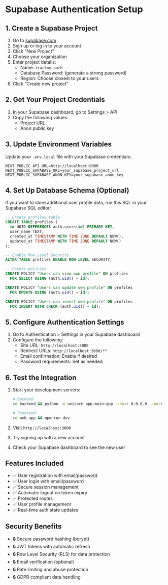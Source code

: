 # Supabase Authentication Setup

## 1. Create a Supabase Project

1. Go to [supabase.com](https://supabase.com)
2. Sign up or log in to your account
3. Click "New Project"
4. Choose your organization
5. Enter project details:
   - Name: `trackmy-auth`
   - Database Password: (generate a strong password)
   - Region: Choose closest to your users
6. Click "Create new project"

## 2. Get Your Project Credentials

1. In your Supabase dashboard, go to Settings > API
2. Copy the following values:
   - Project URL
   - Anon public key

## 3. Update Environment Variables

Update your `.env.local` file with your Supabase credentials:

```env
NEXT_PUBLIC_API_URL=http://localhost:8000
NEXT_PUBLIC_SUPABASE_URL=your_supabase_project_url
NEXT_PUBLIC_SUPABASE_ANON_KEY=your_supabase_anon_key
```

## 4. Set Up Database Schema (Optional)

If you want to store additional user profile data, run this SQL in your Supabase SQL editor:

```sql
-- Create profiles table
CREATE TABLE profiles (
  id UUID REFERENCES auth.users(id) PRIMARY KEY,
  user_name TEXT,
  created_at TIMESTAMP WITH TIME ZONE DEFAULT NOW(),
  updated_at TIMESTAMP WITH TIME ZONE DEFAULT NOW()
);

-- Enable Row Level Security
ALTER TABLE profiles ENABLE ROW LEVEL SECURITY;

-- Create policies
CREATE POLICY "Users can view own profile" ON profiles
  FOR SELECT USING (auth.uid() = id);

CREATE POLICY "Users can update own profile" ON profiles
  FOR UPDATE USING (auth.uid() = id);

CREATE POLICY "Users can insert own profile" ON profiles
  FOR INSERT WITH CHECK (auth.uid() = id);
```

## 5. Configure Authentication Settings

1. Go to Authentication > Settings in your Supabase dashboard
2. Configure the following:
   - Site URL: `http://localhost:3000`
   - Redirect URLs: `http://localhost:3000/**`
   - Email confirmation: Enable if desired
   - Password requirements: Set as needed

## 6. Test the Integration

1. Start your development servers:
   ```bash
   # Backend
   cd backend && python -m uvicorn app.main:app --host 0.0.0.0 --port 8000 --reload
   
   # Frontend
   cd web-app && npm run dev
   ```

2. Visit `http://localhost:3000`
3. Try signing up with a new account
4. Check your Supabase dashboard to see the new user

## Features Included

- ✅ User registration with email/password
- ✅ User login with email/password
- ✅ Secure session management
- ✅ Automatic logout on token expiry
- ✅ Protected routes
- ✅ User profile management
- ✅ Real-time auth state updates

## Security Benefits

- 🔒 Secure password hashing (bcrypt)
- 🔒 JWT tokens with automatic refresh
- 🔒 Row Level Security (RLS) for data protection
- 🔒 Email verification (optional)
- 🔒 Rate limiting and abuse protection
- 🔒 GDPR compliant data handling


